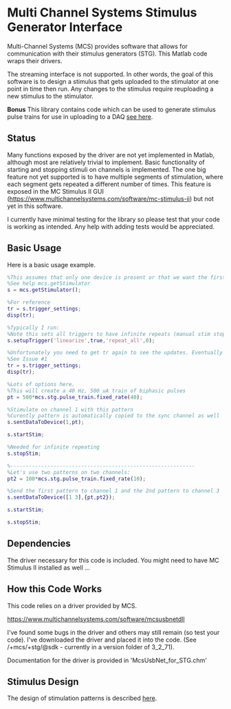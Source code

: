 # Multi Channel Systems Stimulus Generator Interface

Multi-Channel Systems (MCS) provides software that allows for communication with their stimulus generators (STG). This Matlab code wraps their drivers.

The streaming interface is not supported. In other words, the goal of this software is to design a stimulus that gets uploaded to the stimulator at one point in time then run. Any changes to the stimulus require reuploading a new stimulus to the stimulator.

**Bonus** This library contains code which can be used to generate stimulus pulse trains for use in uploading to a DAQ [see here](docs/stimulation_pattern_design.md).

## Status

Many functions exposed by the driver are not yet implemented in Matlab, although most are relatively trivial to implement. Basic functionality of starting and stopping stimuli on channels is implemented. The one big feature not yet supported is to have multiple segments of stimulation, where each segment gets repeated a different number of times. This feature is exposed in the MC Stimulus II GUI (https://www.multichannelsystems.com/software/mc-stimulus-ii) but not yet in this software.  

I currently have minimal testing for the library so please test that your code is working as intended. Any help with adding tests would be appreciated.

## Basic Usage

Here is a basic usage example.
```matlab
%This assumes that only one device is present or that we want the first one.
%See help mcs.getStimulator
s = mcs.getStimulator();

%For reference
tr = s.trigger_settings;
disp(tr);

%Typically I run:
%Note this sets all triggers to have infinite repeats (manual stim stopping)
s.setupTrigger('linearize',true,'repeat_all',0);

%Unfortunately you need to get tr again to see the updates. Eventually I'll link everything ...
%See Issue #1
tr = s.trigger_settings;
disp(tr);

%Lots of options here.
%This will create a 40 Hz, 500 uA train of biphasic pulses
pt = 500*mcs.stg.pulse_train.fixed_rate(40);

%Stimulate on channel 1 with this pattern
%Curently pattern is automatically copied to the sync channel as well
s.sentDataToDevice(1,pt);

s.startStim;

%Needed for infinite repeating
s.stopStim;

%------------------------------------------------------------
%Let's use two patterns on two channels:
pt2 = 100*mcs.stg.pulse_train.fixed_rate(10);

%Send the first pattern to channel 1 and the 2nd pattern to channel 3
s.sentDataToDevice([1 3],{pt,pt2});

s.startStim;

s.stopStim;

```

## Dependencies

The driver necessary for this code is included. You might need to have MC Stimulus II installed as well ...

## How this Code Works

This code relies on a driver provided by MCS.

https://www.multichannelsystems.com/software/mcsusbnetdll

I've found some bugs in the driver and others may still remain (so test your code). I've downloaded the driver and placed it into the code. (See /+mcs/+stg/@sdk - currently in a version folder of 3_2_71).

Documentation for the driver is provided in 'McsUsbNet_for_STG.chm'

## Stimulus Design

The design of stimulation patterns is described [here](docs/stimulation_pattern_design.md).
